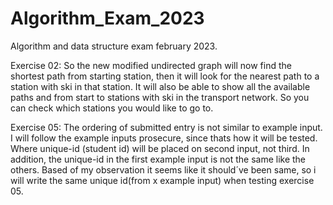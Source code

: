 # Algorithm_Exam_2023

Algorithm and data structure exam february 2023.

Exercise 02:
So the new modified undirected graph will now find the shortest path from starting station,
then it will look for the nearest path to a station with ski in that station.
It will also be able to show all the available paths and from start to stations with ski in the transport network.
So you can check which stations you would like to go to.


Exercise 05:
The ordering of submitted entry is not similar to example input. I will follow the example inputs prosecure, since thats how it will be tested.
Where unique-id (student id) will be placed on second input, not third.
In addition, the unique-id in the first example input is not the same like the others. Based of my
observation it seems like it should´ve been same, so i will write the same unique id(from x example input)
when testing exercise 05.
